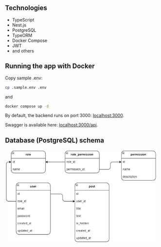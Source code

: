 ## Technologies
 - TypeScript
 - Nest.js
 - PostgreSQL
 - TypeORM
 - Docker Compose
 - JWT
 - and others

## Running the app with Docker

Copy sample .env:
```bash
cp .sample.env .env
```
and
```bash
docker compose up -d
```

By default, the backend runs on port 3000: [localhost:3000](http://localhost:3000).

Swagger is available here: [localhost:3000/api](http://localhost:3000/api).

## Database (PostgreSQL) schema
<img src="resources/db-schema.png" width="500">